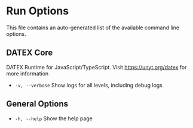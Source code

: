 # Run Options
This file contains an auto-generated list of the available command line options.

## DATEX Core
DATEX Runtime for JavaScript/TypeScript.
Visit https://unyt.org/datex for more information

 * `-v, --verbose` Show logs for all levels, including debug logs

## General Options

 * `-h, --help`    Show the help page